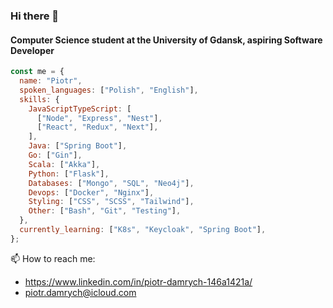 ### Hi there 👋 
#### Computer Science student at the University of Gdansk, aspiring Software Developer

```javascript
const me = {
  name: "Piotr",
  spoken_languages: ["Polish", "English"],
  skills: {
    JavaScriptTypeScript: [
      ["Node", "Express", "Nest"],
      ["React", "Redux", "Next"],
    ],
    Java: ["Spring Boot"],
    Go: ["Gin"],
    Scala: ["Akka"],
    Python: ["Flask"],
    Databases: ["Mongo", "SQL", "Neo4j"],
    Devops: ["Docker", "Nginx"],
    Styling: ["CSS", "SCSS", "Tailwind"],
    Other: ["Bash", "Git", "Testing"],
  },
  currently_learning: ["K8s", "Keycloak", "Spring Boot"],
};
```

📫 How to reach me:
- https://www.linkedin.com/in/piotr-damrych-146a1421a/
- piotr.damrych@icloud.com

<!--
**piotrd22/piotrd22** is a ✨ _special_ ✨ repository because its `README.md` (this file) appears on your GitHub profile.

Here are some ideas to get you started:

- 🔭 I’m currently working on ...
- 🌱 I’m currently learning ...
- 👯 I’m looking to collaborate on ...
- 🤔 I’m looking for help with ...
- 💬 Ask me about ...
- 📫 How to reach me: ...
- 😄 Pronouns: ...
- ⚡ Fun fact: ...
-->
